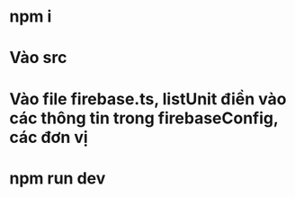 # npm i

# Vào src

# Vào file firebase.ts, listUnit điền vào các thông tin trong firebaseConfig, các đơn vị

# npm run dev

